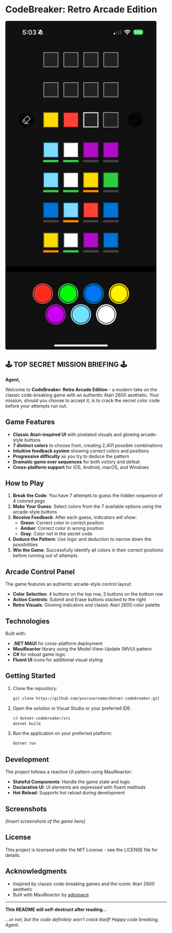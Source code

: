 # CodeBreaker: Retro Arcade Edition

![CodeBreaker iOS](images/IMG_6C3EA454D3E4-1.jpeg)

## 🕹️ TOP SECRET MISSION BRIEFING 🕹️

**Agent,**

Welcome to **CodeBreaker: Retro Arcade Edition** - a modern take on the classic code-breaking game with an authentic Atari 2600 aesthetic. Your mission, should you choose to accept it, is to crack the secret color code before your attempts run out.

## Game Features

- **Classic Atari-inspired UI** with pixelated visuals and glowing arcade-style buttons
- **7 distinct colors** to choose from, creating 2,401 possible combinations
- **Intuitive feedback system** showing correct colors and positions
- **Progressive difficulty** as you try to deduce the pattern
- **Dramatic game over sequences** for both victory and defeat
- **Cross-platform support** for iOS, Android, macOS, and Windows

## How to Play

1. **Break the Code**: You have 7 attempts to guess the hidden sequence of 4 colored pegs
2. **Make Your Guess**: Select colors from the 7 available options using the arcade-style buttons
3. **Receive Feedback**: After each guess, indicators will show:
   - **Green**: Correct color in correct position
   - **Amber**: Correct color in wrong position
   - **Gray**: Color not in the secret code
4. **Deduce the Pattern**: Use logic and deduction to narrow down the possibilities
5. **Win the Game**: Successfully identify all colors in their correct positions before running out of attempts

## Arcade Control Panel

The game features an authentic arcade-style control layout:
- **Color Selection**: 4 buttons on the top row, 3 buttons on the bottom row
- **Action Controls**: Submit and Erase buttons stacked to the right
- **Retro Visuals**: Glowing indicators and classic Atari 2600 color palette

## Technologies

Built with:
- **.NET MAUI** for cross-platform deployment
- **MauiReactor** library using the Model-View-Update (MVU) pattern
- **C#** for robust game logic
- **Fluent UI** icons for additional visual styling

## Getting Started

1. Clone the repository:
   ```bash
   git clone https://github.com/yourusername/dotnet-codebreaker.git
   ```

2. Open the solution in Visual Studio or your preferred IDE:
   ```bash
   cd dotnet-codebreaker/src
   dotnet build
   ```

3. Run the application on your preferred platform:
   ```bash
   dotnet run
   ```

## Development

The project follows a reactive UI pattern using MauiReactor:
- **Stateful Components**: Handle the game state and logic
- **Declarative UI**: UI elements are expressed with fluent methods
- **Hot Reload**: Supports hot reload during development

## Screenshots

*[Insert screenshots of the game here]*

## License

This project is licensed under the MIT License - see the LICENSE file for details.

## Acknowledgments

- Inspired by classic code-breaking games and the iconic Atari 2600 aesthetic
- Built with MauiReactor by [adospace](https://github.com/adospace/reactorui-maui)

---

**This README will self-destruct after reading...**

*...or not, but the code definitely won't crack itself! Happy code breaking, Agent.*
